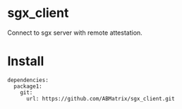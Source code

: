 # sgx_client

Connect to sgx server with remote attestation.

# Install

```
dependencies:
  package1:
    git:
      url: https://github.com/ABMatrix/sgx_client.git
```
